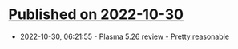 # [Published on 2022-10-30](index.md)

* [2022-10-30, 06:21:55](https://lobste.rs/s/ui4a0b/plasma_5_26_review_pretty_reasonable) - [Plasma 5.26 review - Pretty reasonable](https://www.dedoimedo.com/computers/plasma-5-26-review.html)
